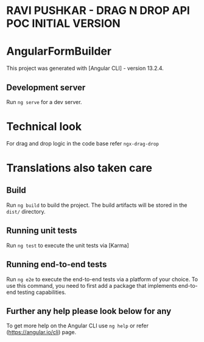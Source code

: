 # RAVI PUSHKAR - DRAG N DROP API POC INITIAL VERSION
# AngularFormBuilder

This project was generated with [Angular CLI] - version 13.2.4.

## Development server

Run `ng serve` for a dev server.

# Technical look

For drag and drop logic in the code base refer `ngx-drag-drop`

# Translations also taken care

## Build

Run `ng build` to build the project. The build artifacts will be stored in the `dist/` directory.

## Running unit tests

Run `ng test` to execute the unit tests via [Karma]

## Running end-to-end tests

Run `ng e2e` to execute the end-to-end tests via a platform of your choice. To use this command, you need to first add a package that implements end-to-end testing capabilities.

## Further any help please look below for any

To get more help on the Angular CLI use `ng help` or refer (https://angular.io/cli) page.
